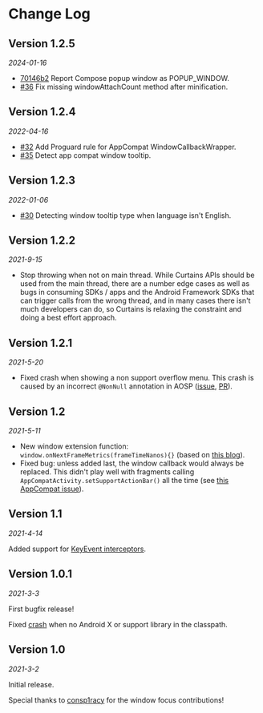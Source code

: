 Change Log
==========

Version 1.2.5
-------------

_2024-01-16_

* [70146b2](https://github.com/square/curtains/commit/70146b26d65de1f0647298b4623fc9d0558a54d8) Report Compose popup window as POPUP_WINDOW.
* [#36](https://github.com/square/curtains/issues/36) Fix missing windowAttachCount method after minification.

Version 1.2.4
-------------

_2022-04-16_

* [#32](https://github.com/square/curtains/issues/32) Add Proguard rule for AppCompat WindowCallbackWrapper.
* [#35](https://github.com/square/curtains/pull/35) Detect app compat window tooltip.

Version 1.2.3
-------------

_2022-01-06_

* [#30](https://github.com/square/curtains/pull/30) Detecting window tooltip type when language isn't English.

Version 1.2.2
-------------

_2021-9-15_

* Stop throwing when not on main thread. While Curtains APIs should be used from the main thread, there are a number edge cases as well as bugs in consuming SDKs / apps and the Android Framework SDKs that can trigger calls from the wrong thread, and in many cases there isn't much developers can do, so Curtains is relaxing the constraint and doing a best effort approach.

Version 1.2.1
-------------

_2021-5-20_

* Fixed crash when showing a non support overflow menu. This crash is caused by an incorrect `@NonNull` annotation in AOSP ([issue]( https://issuetracker.google.com/issues/188568911), [PR](https://github.com/square/curtains/pull/22)).

Version 1.2
-------------

_2021-5-11_

* New window extension function: `window.onNextFrameMetrics(frameTimeNanos){}` (based on [this blog](https://dev.to/pyricau/tap-response-time-jetpack-navigation-4738)).
* Fixed bug: unless added last, the window callback would always be replaced. This didn't play well with fragments calling `AppCompatActivity.setSupportActionBar()` all the time (see [this AppCompat issue](https://issuetracker.google.com/issues/186791590)).


Version 1.1
-------------

_2021-4-14_

Added support for [KeyEvent interceptors](https://github.com/square/curtains/pull/15).

Version 1.0.1
-------------

_2021-3-3_

First bugfix release!

Fixed [crash](https://github.com/square/curtains/pull/11) when no Android X or support library in the classpath.


Version 1.0
-------------

_2021-3-2_

Initial release.

Special thanks to [consp1racy](https://github.com/consp1racy) for the window focus contributions!